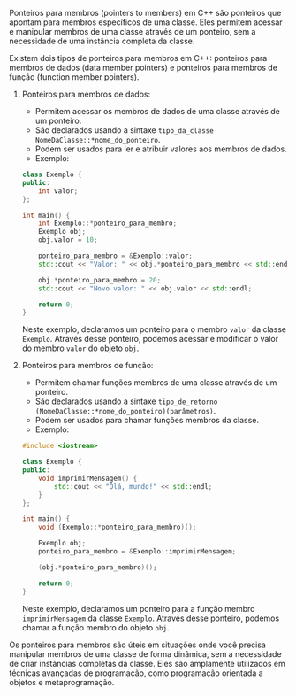 Ponteiros para membros (pointers to members) em C++ são ponteiros que apontam para membros específicos de uma classe. Eles permitem acessar e manipular membros de uma classe através de um ponteiro, sem a necessidade de uma instância completa da classe.

Existem dois tipos de ponteiros para membros em C++: ponteiros para membros de dados (data member pointers) e ponteiros para membros de função (function member pointers).

1. Ponteiros para membros de dados:
   - Permitem acessar os membros de dados de uma classe através de um ponteiro.
   - São declarados usando a sintaxe `tipo_da_classe NomeDaClasse::*nome_do_ponteiro`.
   - Podem ser usados para ler e atribuir valores aos membros de dados.
   - Exemplo:

   ```cpp
   class Exemplo {
   public:
       int valor;
   };

   int main() {
       int Exemplo::*ponteiro_para_membro;
       Exemplo obj;
       obj.valor = 10;

       ponteiro_para_membro = &Exemplo::valor;
       std::cout << "Valor: " << obj.*ponteiro_para_membro << std::endl;

       obj.*ponteiro_para_membro = 20;
       std::cout << "Novo valor: " << obj.valor << std::endl;

       return 0;
   }
   ```

   Neste exemplo, declaramos um ponteiro para o membro `valor` da classe `Exemplo`. Através desse ponteiro, podemos acessar e modificar o valor do membro `valor` do objeto `obj`.

2. Ponteiros para membros de função:
   - Permitem chamar funções membros de uma classe através de um ponteiro.
   - São declarados usando a sintaxe `tipo_de_retorno (NomeDaClasse::*nome_do_ponteiro)(parâmetros)`.
   - Podem ser usados para chamar funções membros da classe.
   - Exemplo:

   ```cpp
   #include <iostream>

   class Exemplo {
   public:
       void imprimirMensagem() {
           std::cout << "Olá, mundo!" << std::endl;
       }
   };

   int main() {
       void (Exemplo::*ponteiro_para_membro)();

       Exemplo obj;
       ponteiro_para_membro = &Exemplo::imprimirMensagem;

       (obj.*ponteiro_para_membro)();

       return 0;
   }
   ```

   Neste exemplo, declaramos um ponteiro para a função membro `imprimirMensagem` da classe `Exemplo`. Através desse ponteiro, podemos chamar a função membro do objeto `obj`.

Os ponteiros para membros são úteis em situações onde você precisa manipular membros de uma classe de forma dinâmica, sem a necessidade de criar instâncias completas da classe. Eles são amplamente utilizados em técnicas avançadas de programação, como programação orientada a objetos e metaprogramação.